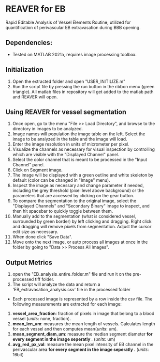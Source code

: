 # REAVER for EB
Rapid Editable Analysis of Vessel Elements Routine, utilized for quantification of perivascular EB extravasation during BBB opening.


## Dependencies:
* Tested on MATLAB 2021a, requires image processing toolbox.

## Initialization
1. Open the extracted folder and open "USER_INITILIZE.m"
2. Run the script file by pressing the run button in the ribbon menu (green triangle). All matlab files in repository will get added to the matlab path and REAVER will open.

## Using REAVER for vessel segmentation
1. Once open, go to the menu "File >> Load Directory", and browse to the directory in images to be analyzed.
2. Image names will population the image table on the left. Select the image to be analyzed in the table and the image will load.
3. Enter the image resolution in units of micrometer per pixel.
3. Visualize the channels as necessary for visual inspection by controlling which are visible with the "Displayed Channel" panel.
5. Select the color channel that is meant to be processed in the "Input Channel" panel.
6. Click on Segment image.
7. The image will be displayed with a green outline and white skeleton by default (color can be changed in "Image" menu).
8. Inspect the image as necessary and change parameter if needed, including the grey threshold (pixel level above background) or the parameters that are accessed by clicking on the gear button.
9. To compare the segmentation to the original image, select the "Displayed Channels" and "Secondary Binary" image to inspect, and then hit spacebar to quickly toggle between them.
10. Manually add to the segmentation (what is considered vessel, surrounded by green border) by left clicking and dragging. Right click and dragging will remove pixels from segmentation. Adjust the cursor edit size as necessary.
11. When done click "Save Data".
12. Move onto the next image, or auto process all images at once in the folder by going to "Data >> Process All Images".

## Output Metrics
1. open the "EB_analysis_entire_folder.m" file and run it on the pre-processed tiff folder.
2. The script will analyze the data and return a 'EB_extravasation_analysis.csv' file in the processed folder 
* Each processed image is represented by a row inside the csv file. The following measurements are extracted for each image:
1. **vessel_area_fraction**: fraction of pixels in image that belong to a blood vessel (*units*: none, fraction).
2. **mean_len_um**: measures the mean length of vessels. Calculates length for each vessel and then computes mean(*units*: um).
4. **mean_segment_diam_um**: measure the median segment diameter **for every segment in the image seperatly** . (*units*: um)
5. **avg_red_px_val**: measure the mean pixel intensity of EB channel in the perivascular area **for every segment in the image seperatly** . (*units*: 16bit)
